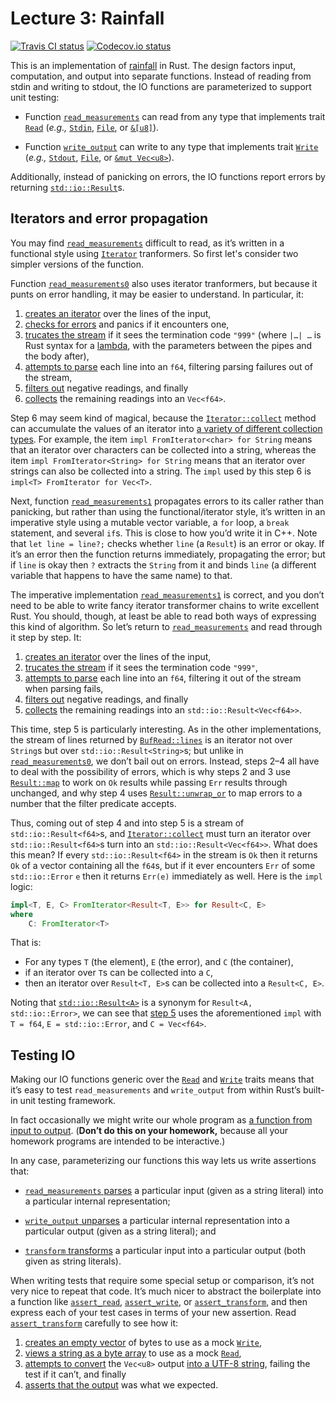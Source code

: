 # Lecture 3: Rainfall

[![Travis CI status](https://travis-ci.com/nu-rust-course/rainfall-rs.svg?token=Ase2AYhgcqMDkdsyq9m2&branch=master)](https://travis-ci.com/nu-rust-course/rainfall-rs) [![Codecov.io status](https://codecov.io/gh/nu-rust-course/rainfall-rs/branch/master/graph/badge.svg?token=TmEme4t11y)](https://codecov.io/gh/nu-rust-course/rainfall-rs/branch/master)

This is an implementation of [rainfall] in Rust. The design factors
input, computation, and output into separate functions. Instead of
reading from stdin and writing to stdout, the IO functions are
parameterized to support unit testing:

  - Function [`read_measurements`] can read from any type that
    implements trait [`Read`] (*e.g.,* [`Stdin`], [`File`], or
    [`&[u8]`][std::slice]).

  - Function [`write_output`] can write to any type that implements
    trait [`Write`] (*e.g.,* [`Stdout`], [`File`], or
    [`&mut Vec<u8>`][`Vec`]).

Additionally, instead of panicking on errors, the IO functions report
errors by returning [`std::io::Result`]s.

## Iterators and error propagation

You may find [`read_measurements`] difficult to read, as it’s written in
a functional style using [`Iterator`] tranformers. So first let's
consider two simpler versions of the function.

Function [`read_measurements0`] also uses iterator tranformers, but
because it punts on error handling, it may be easier to understand. In
particular, it:

 1. [creates an iterator][creates an iterator0] over the lines of the
    input,
 2. [checks for errors][checks for errors0] and panics if it encounters
    one,
 3. [trucates the stream][trucates the stream0] if it sees the
    termination code `"999"` (where `|…| …` is Rust syntax for a
    [lambda], with the parameters between the pipes and the body after),
 4. [attempts to parse][attempts to parse0] each line into an `f64`,
    filtering parsing failures out of the stream,
 5. [filters out][filters out0] negative readings, and finally
 6. [collects][collects0] the remaining readings into an `Vec<f64>`.

Step 6 may seem kind of magical, because the [`Iterator::collect`]
method can accumulate the values of an iterator into [a variety of
different collection types][FromIterator implementors]. For example,
the item `impl FromIterator<char> for String` means that an iterator
over characters can be collected into a string, whereas the item
`impl FromIterator<String> for String` means that an iterator over
strings can also be collected into a string. The `impl` used by this
step 6 is `impl<T> FromIterator for Vec<T>`.

Next, function [`read_measurements1`] propagates errors to its caller
rather than panicking, but rather than using the functional/iterator
style, it’s written in an imperative style using a mutable vector
variable, a `for` loop, a `break` statement, and several `if`s. This is
close to how you’d write it in C++. Note that `let line = line?;` checks
whether `line` (a `Result`) is an error or okay. If it’s an error then
the function returns immediately, propagating the error; but if `line`
is okay then `?` extracts the `String` from it and binds `line` (a
different variable that happens to have the same name) to that.

The imperative implementation [`read_measurements1`] is correct, and you
don’t need to be able to write fancy iterator transformer chains to
write excellent Rust. You should, though, at least be able to read both
ways of expressing this kind of algorithm. So let’s return to
[`read_measurements`] and read through it step by step. It:

 1. [creates an iterator] over the lines of the input,
 2. [trucates the stream] if it sees the termination code `"999"`,
 3. [attempts to parse] each line into an `f64`, filtering it out of the
    stream when parsing fails,
 4. [filters out] negative readings, and finally
 5. [collects] the remaining readings into an
    `std::io::Result<Vec<f64>>`.

This time, step 5 is particularly interesting. As in the other
implementations, the stream of lines returned by [`BufRead::lines`] is
an iterator not over `String`s but over `std::io::Result<String>`s; but
unlike in [`read_measurements0`], we don’t bail out on errors. Instead,
steps 2–4 all have to deal with the possibility of errors, which is why
steps 2 and 3 use [`Result::map`] to work on `Ok` results while passing
`Err` results through unchanged, and why step 4 uses
[`Result::unwrap_or`] to map errors to a number that the filter
predicate accepts.

Thus, coming out of step 4 and into step 5 is a stream of
`std::io::Result<f64>`s, and [`Iterator::collect`] must turn an iterator
over `std::io::Result<f64>`s turn into an `std::io::Result<Vec<f64>>`.
What does this mean? If every `std::io::Result<f64>` in the stream is
`Ok` then it returns `Ok` of a vector containing all the `f64`s, but if
it ever encounters `Err` of some `std::io::Error` `e` then it returns
`Err(e)` immediately as well. Here is the `impl` logic:

```rust
impl<T, E, C> FromIterator<Result<T, E>> for Result<C, E>
where
    C: FromIterator<T>
```

That is:

  - For any types `T` (the element), `E` (the error), and `C` (the
    container),
  - if an iterator over `T`s can be collected into a `C`,
  - then an iterator over `Result<T, E>`s can be collected into
    a `Result<C, E>`.

Noting that [`std::io::Result<A>`][`std::io::Result`] is a synonym for
`Result<A, std::io::Error>`, we can see that [step 5][collects] uses the
aforementioned `impl` with `T = f64`, `E = std::io::Error`, and `C =
Vec<f64>`.

## Testing IO

Making our IO functions generic over the [`Read`] and [`Write`] traits
means that it’s easy to test `read_measurements` and `write_output` from
within Rust’s built-in unit testing framework.

In fact occasionally we might write our whole program as [a function
from input to output][`transform`]. (**Don’t do this on your homework,**
because all your homework programs are intended to be interactive.)

In any case, parameterizing our functions this way lets us write
assertions that:

  - [`read_measurements` parses] a particular input (given as a string
    literal) into a particular internal representation;

  - [`write_output` unparses] a particular internal representation into
    a particular output (given as a string literal); and

  - [`transform` transforms] a particular input into a particular output
    (both given as string literals).

When writing tests that require some special setup or comparison, it’s
not very nice to repeat that code. It’s much nicer to abstract the
boilerplate into a function like [`assert_read`], [`assert_write`], or
[`assert_transform`], and then express each of your test cases in terms
of your new assertion. Read [`assert_transform`] carefully to see how
it:

  1. [creates an empty vector] of bytes to use as a mock [`Write`],
  2. [views a string as a byte array] to use as a mock [`Read`],
  3. [attempts to convert] the `Vec<u8>` output [into a UTF-8
     string][`String::from_utf8`], failing the test if it can’t, and
     finally
  4. [asserts that the output] was what we expected.

[rainfall]:
    http://users.eecs.northwestern.edu/~jesse/course/eecs396rust/labs/rainfall.txt

[`transform`]:
    https://github.com/nu-rust-course/code/blob/master/03-rainfall/src/main.rs#L71-L74

[`read_measurements0`]:
    https://github.com/nu-rust-course/code/blob/master/03-rainfall/src/main.rs#L116-L123

[`read_measurements1`]:
    https://github.com/nu-rust-course/code/blob/master/03-rainfall/src/main.rs#L127-L145

[`read_measurements`]:
    https://github.com/nu-rust-course/code/blob/master/03-rainfall/src/main.rs#L148-L154

[`write_output`]:
    https://github.com/nu-rust-course/code/blob/master/03-rainfall/src/main.rs#L233-L241

[creates an iterator0]:
    https://github.com/nu-rust-course/code/blob/master/03-rainfall/src/main.rs#L117

[checks for errors0]:
    https://github.com/nu-rust-course/code/blob/master/03-rainfall/src/main.rs#L118

[trucates the stream0]:
    https://github.com/nu-rust-course/code/blob/master/03-rainfall/src/main.rs#L119

[attempts to parse0]:
    https://github.com/nu-rust-course/code/blob/master/03-rainfall/src/main.rs#L120

[filters out0]:
    https://github.com/nu-rust-course/code/blob/master/03-rainfall/src/main.rs#L121

[collects0]:
    https://github.com/nu-rust-course/code/blob/master/03-rainfall/src/main.rs#L122

[creates an iterator]:
    https://github.com/nu-rust-course/code/blob/master/03-rainfall/src/main.rs#L149

[trucates the stream]:
    https://github.com/nu-rust-course/code/blob/master/03-rainfall/src/main.rs#L150

[attempts to parse]:
    https://github.com/nu-rust-course/code/blob/master/03-rainfall/src/main.rs#L151

[filters out]:
    https://github.com/nu-rust-course/code/blob/master/03-rainfall/src/main.rs#L152

[collects]:
    https://github.com/nu-rust-course/code/blob/master/03-rainfall/src/main.rs#L153

[`assert_read`]:
    https://github.com/nu-rust-course/code/blob/master/03-rainfall/src/main.rs#L181-L184:

[`assert_write`]:
    https://github.com/nu-rust-course/code/blob/master/03-rainfall/src/main.rs#L263-L269

[`assert_transform`]:
    https://github.com/nu-rust-course/code/blob/master/03-rainfall/src/main.rs#L99-L104

[`read_measurements` parses]:
    https://github.com/nu-rust-course/code/blob/master/03-rainfall/src/main.rs#L161-L178

[`write_output` unparses]:
    https://github.com/nu-rust-course/code/blob/master/03-rainfall/src/main.rs#L247-L260

[`transform` transforms]:
    https://github.com/nu-rust-course/code/blob/master/03-rainfall/src/main.rs#L80-L97

[creates an empty vector]:
    https://github.com/nu-rust-course/code/blob/master/03-rainfall/src/main.rs#L100

[views a string as a byte array]:
    https://github.com/nu-rust-course/code/blob/master/03-rainfall/src/main.rs#L101

[attempts to convert]:
    https://github.com/nu-rust-course/code/blob/master/03-rainfall/src/main.rs#L102

[asserts that the output]:
    https://github.com/nu-rust-course/code/blob/master/03-rainfall/src/main.rs#L103

[lambda]:
    https://doc.rust-lang.org/beta/book/ch13-01-closures.html

[std::slice]:
    https://doc.rust-lang.org/std/primitive.slice.html

[`Vec`]:
    https://doc.rust-lang.org/std/vec/struct.Vec.html

[`Iterator`]:
  https://doc.rust-lang.org/std/iter/trait.Iterator.html

[`Iterator::collect`]:
  https://doc.rust-lang.org/std/iter/trait.Iterator.html#method.collect

[`Read`]:
    https://doc.rust-lang.org/std/io/trait.Read.html

[`Write`]:
    https://doc.rust-lang.org/std/io/trait.Write.html

[`BufRead::lines`]:
    https://doc.rust-lang.org/std/io/trait.BufRead.html#method.lines

[`Stdin`]:
    https://doc.rust-lang.org/std/io/struct.Stdin.html

[`Stdout`]:
    https://doc.rust-lang.org/std/io/struct.Stdout.html

[`File`]:
    https://doc.rust-lang.org/std/io/struct.File.html

[`std::io::Result`]:
    https://doc.rust-lang.org/std/io/type.Result.html

[`stdin`]:
    https://doc.rust-lang.org/std/io/fn.stdin.html

[`stdout`]:
    https://doc.rust-lang.org/std/io/fn.stdout.html

[`Result`]:
    https://doc.rust-lang.org/std/result/enum.Result.html

[`Result::map`]:
    https://doc.rust-lang.org/std/result/enum.Result.html#method.map

[`Result::unwrap_or`]:
    https://doc.rust-lang.org/std/result/enum.Result.html#method.unwrap_or

[`unwrap`]:
    https://doc.rust-lang.org/std/result/enum.Result.html#method.unwrap

[`expect`]:
    https://doc.rust-lang.org/std/result/enum.Result.html#method.expect

[FromIterator implementors]:
    https://doc.rust-lang.org/std/iter/trait.FromIterator.html#implementors

[`String::from_utf8`]:
    https://doc.rust-lang.org/std/string/struct.String.html#method.from_utf8

